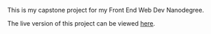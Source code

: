 This is my capstone project for my Front End Web Dev Nanodegree. 

The live version of this project can be viewed <a href="http://jvojens2.github.io/frontend-nanodegree-neighborhood-map/">here</a>. 